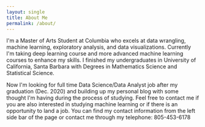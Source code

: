 ```yaml
---
layout: single
title: About Me
permalink: /about/
---
```


I'm a Master of Arts Student at Columbia who excels at data wrangling, machine learning, exploratory analysis, and data visualizations. Currently I'm taking deep learning course and more advanced machine learning courses to enhance my skills. I finished my undergraduates in University of California, Santa Barbara with Degrees in Mathematics Science and Statistical Science.

Now I'm looking for full time Data Science/Data Analyst job after my graduation (Dec. 2020) and building up my personal blog with some thought I'm having during the process of studying. Feel free to contact me if you are also interested in studying machine learning or if there is an opportunity to land a job. You can find my contact information from the left side bar of the page or contact me through my telephone: 805-453-6178
